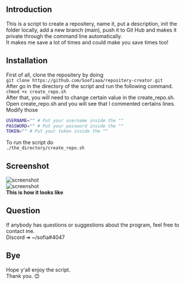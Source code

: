 ## Introduction
This is a script to create a repositery, name it, put a description, init the folder locally, add a new branch (main), push it to Git Hub and makes it private through the command line automatically. <br/>
It makes me save a lot of times and could make you save times too! <br/>

## Installation
First of all, clone the repositery by doing <br/>
`git clone https://github.com/Soofiaaa/repositery-creator.git` <br/>
After go in the directory of the script and run the following command. <br/>
`chmod +x create_repo.sh` <br/>
After that, you will need to change certain value in the create_repo.sh. <br/>
Open create_repo.sh and you will see that I commented certains lines. <br/>
Modify those <br/>

```bash
USERNAME="" # Put your username inside the ""
PASSWORD="" # Put your password inside the ""
TOKEN="" # Put your token inside the "" 
```
To run the script do <br/>
`./the_directory/create_repo.sh`

## Screenshot
![screenshot](https://github.com/Soofiaaa/repositery-creator/blob/main/Screenshot/Screenshot.png) <br/>
![screenshot](https://github.com/Soofiaaa/repositery-creator/blob/main/Screenshot/Screenshot1.png) <br/>
**This is how it looks like**

## Question
If anybody has questions or suggestions about the program, feel free to contact me. <br/>
Discord ➔ ~/sofia#4047 <br/>

## Bye
Hope y'all enjoy the script. <br/>
Thank you. :blush:
